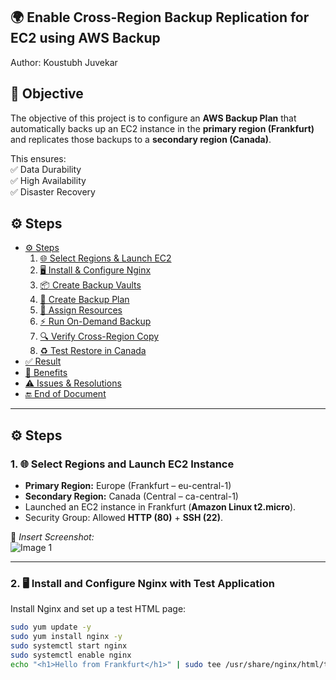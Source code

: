 ## 🌍 Enable Cross-Region Backup Replication for EC2 using AWS Backup

Author: Koustubh Juvekar
## 🎯 Objective  
The objective of this project is to configure an **AWS Backup Plan** that automatically backs up an EC2 instance in the **primary region (Frankfurt)** and replicates those backups to a **secondary region (Canada)**.  

This ensures:  
✅ Data Durability  
✅ High Availability  
✅ Disaster Recovery  


## ⚙️ Steps  
- [⚙️ Steps](#️-steps)  
  1. [🌐 Select Regions & Launch EC2](#1-select-regions-and-launch-ec2-instance)  
  2. [🖥️ Install & Configure Nginx](#2-install-and-configure-nginx-with-test-application)  
  3. [📦 Create Backup Vaults](#3-create-backup-vaults)  
  4. [📝 Create Backup Plan](#4-create-backup-plan)  
  5. [🔗 Assign Resources](#5-assign-resources)  
  6. [⚡ Run On-Demand Backup](#6-run-on-demand-backup)  
  7. [🔍 Verify Cross-Region Copy](#7-verify-cross-region-copy)  
  8. [♻️ Test Restore in Canada](#8-test-restore-in-canada)  
- [✅ Result](#-result)  
- [🌟 Benefits](#-benefits-of-cross-region-backup-replication)  
- [⚠️ Issues & Resolutions](#️-issues-encountered-and-resolutions)  
- [🔚 End of Document](#-end-of-document)  

---

## ⚙️ Steps  

### 1. 🌐 Select Regions and Launch EC2 Instance
- **Primary Region:** Europe (Frankfurt – eu-central-1)  
- **Secondary Region:** Canada (Central – ca-central-1)  
- Launched an EC2 instance in Frankfurt (**Amazon Linux t2.micro**).  
- Security Group: Allowed **HTTP (80)** + **SSH (22)**.  

📸 *Insert Screenshot:*  
![Image 1](path/to/image1.png)  

---

### 2. 🖥️ Install and Configure Nginx with Test Application
Install Nginx and set up a test HTML page:  
```bash
sudo yum update -y
sudo yum install nginx -y
sudo systemctl start nginx
sudo systemctl enable nginx
echo "<h1>Hello from Frankfurt</h1>" | sudo tee /usr/share/nginx/html/test.html

